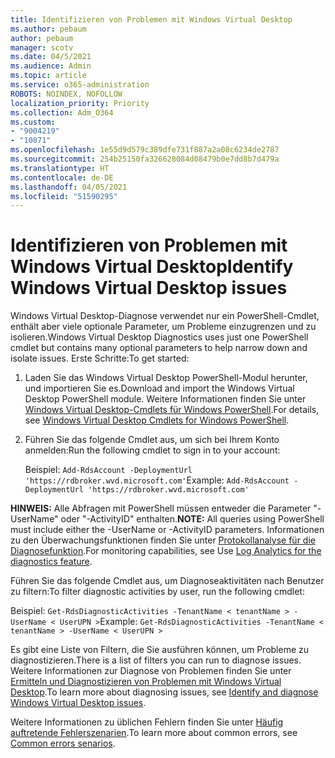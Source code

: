 ```yaml
---
title: Identifizieren von Problemen mit Windows Virtual Desktop
ms.author: pebaum
author: pebaum
manager: scotv
ms.date: 04/5/2021
ms.audience: Admin
ms.topic: article
ms.service: o365-administration
ROBOTS: NOINDEX, NOFOLLOW
localization_priority: Priority
ms.collection: Adm_O364
ms.custom:
- "9004219"
- "10871"
ms.openlocfilehash: 1e55d9d579c389dfe731f887a2a08c6234de2787
ms.sourcegitcommit: 254b25150fa326628084d08479b0e7dd8b7d479a
ms.translationtype: HT
ms.contentlocale: de-DE
ms.lasthandoff: 04/05/2021
ms.locfileid: "51590295"
---
```

# <a name="identify-windows-virtual-desktop-issues"></a><span data-ttu-id="71d89-102">Identifizieren von Problemen mit Windows Virtual Desktop</span><span class="sxs-lookup"><span data-stu-id="71d89-102">Identify Windows Virtual Desktop issues</span></span>

<span data-ttu-id="71d89-103">Windows Virtual Desktop-Diagnose verwendet nur ein PowerShell-Cmdlet, enthält aber viele optionale Parameter, um Probleme einzugrenzen und zu isolieren.</span><span class="sxs-lookup"><span data-stu-id="71d89-103">Windows Virtual Desktop Diagnostics uses just one PowerShell cmdlet but contains many optional parameters to help narrow down and isolate issues.</span></span> <span data-ttu-id="71d89-104">Erste Schritte:</span><span class="sxs-lookup"><span data-stu-id="71d89-104">To get started:</span></span> 

1. <span data-ttu-id="71d89-105">Laden Sie das Windows Virtual Desktop PowerShell-Modul herunter, und importieren Sie es.</span><span class="sxs-lookup"><span data-stu-id="71d89-105">Download and import the Windows Virtual Desktop PowerShell module.</span></span> <span data-ttu-id="71d89-106">Weitere Informationen finden Sie unter [Windows Virtual Desktop-Cmdlets für Windows PowerShell](https://docs.microsoft.com/powershell/windows-virtual-desktop/overview).</span><span class="sxs-lookup"><span data-stu-id="71d89-106">For details, see [Windows Virtual Desktop Cmdlets for Windows PowerShell](https://docs.microsoft.com/powershell/windows-virtual-desktop/overview).</span></span>

1. <span data-ttu-id="71d89-107">Führen Sie das folgende Cmdlet aus, um sich bei Ihrem Konto anmelden:</span><span class="sxs-lookup"><span data-stu-id="71d89-107">Run the following cmdlet to sign in to your account:</span></span>
    
    <span data-ttu-id="71d89-108">Beispiel: `Add-RdsAccount -DeploymentUrl 'https://rdbroker.wvd.microsoft.com'`</span><span class="sxs-lookup"><span data-stu-id="71d89-108">Example: `Add-RdsAccount -DeploymentUrl 'https://rdbroker.wvd.microsoft.com'`</span></span>

<span data-ttu-id="71d89-109">**HINWEIS:** Alle Abfragen mit PowerShell müssen entweder die Parameter "-UserName" oder "-ActivityID" enthalten.</span><span class="sxs-lookup"><span data-stu-id="71d89-109">**NOTE:** All queries using PowerShell must include either the -UserName or -ActivityID parameters.</span></span> <span data-ttu-id="71d89-110">Informationen zu den Überwachungsfunktionen finden Sie unter [Protokollanalyse für die Diagnosefunktion](https://go.microsoft.com/fwlink/?linkid=2126847).</span><span class="sxs-lookup"><span data-stu-id="71d89-110">For monitoring capabilities, see Use [Log Analytics for the diagnostics feature](https://go.microsoft.com/fwlink/?linkid=2126847).</span></span>

<span data-ttu-id="71d89-111">Führen Sie das folgende Cmdlet aus, um Diagnoseaktivitäten nach Benutzer zu filtern:</span><span class="sxs-lookup"><span data-stu-id="71d89-111">To filter diagnostic activities by user, run the following cmdlet:</span></span>

<span data-ttu-id="71d89-112">Beispiel: `Get-RdsDiagnosticActivities -TenantName < tenantName > -UserName < UserUPN >`</span><span class="sxs-lookup"><span data-stu-id="71d89-112">Example: `Get-RdsDiagnosticActivities -TenantName < tenantName > -UserName < UserUPN >`</span></span>

<span data-ttu-id="71d89-113">Es gibt eine Liste von Filtern, die Sie ausführen können, um Probleme zu diagnostizieren.</span><span class="sxs-lookup"><span data-stu-id="71d89-113">There is a list of filters you can run to diagnose issues.</span></span> <span data-ttu-id="71d89-114">Weitere Informationen zur Diagnose von Problemen finden Sie unter [Ermitteln und Diagnostizieren von Problemen mit Windows Virtual Desktop](https://docs.microsoft.com/azure/virtual-desktop/diagnostics-role-service#diagnose-issues-with-powershell).</span><span class="sxs-lookup"><span data-stu-id="71d89-114">To learn more about diagnosing issues, see [Identify and diagnose Windows Virtual Desktop issues](https://docs.microsoft.com/azure/virtual-desktop/diagnostics-role-service#diagnose-issues-with-powershell).</span></span>

<span data-ttu-id="71d89-115">Weitere Informationen zu üblichen Fehlern finden Sie unter [Häufig auftretende Fehlerszenarien](https://docs.microsoft.com/azure/virtual-desktop/diagnostics-role-service#common-error-scenarios).</span><span class="sxs-lookup"><span data-stu-id="71d89-115">To learn more about common errors, see [Common errors senarios](https://docs.microsoft.com/azure/virtual-desktop/diagnostics-role-service#common-error-scenarios).</span></span>
